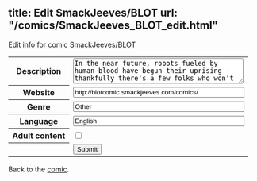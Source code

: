 title: Edit SmackJeeves/BLOT
url: "/comics/SmackJeeves_BLOT_edit.html"
---
Edit info for comic SmackJeeves/BLOT

<form name="comic" action="http://gaepostmail.appspot.com/comic/" method="post">
<table class="comicinfo">
<tr>
<th>Description</th><td><textarea name="description" cols="40" rows="3">In the near future, robots fueled by human blood have begun their uprising - thankfully there's a few folks who won't take that sitting down.</textarea></td>
</tr>
<tr>
<th>Website</th><td><input type="text" name="url" value="http://blotcomic.smackjeeves.com/comics/" size="40"/></td>
</tr>
<tr>
<th>Genre</th><td><input type="text" name="genre" value="Other" size="40"/></td>
</tr>
<tr>
<th>Language</th><td><input type="text" name="language" value="English" size="40"/></td>
</tr>
<tr>
<th>Adult content</th><td><input type="checkbox" name="adult" value="adult" /></td>
</tr>
<tr>
<th></th><td>
<input type="hidden" name="comic" value="SmackJeeves_BLOT" />
<input type="submit" name="submit" value="Submit" />
</td>
</tr>
</table>
</form>

Back to the [comic](SmackJeeves_BLOT.html).
